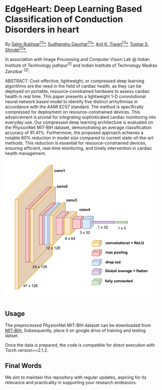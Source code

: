 

# EdgeHeart: Deep Learning Based Classification of Conduction Disorders in heart

By [Salim Rukhsar<sup>[1]</sup><span>&#42;</span>](https://www.linkedin.com/in/salim-rukhsar-10845282/),
[Sudhanshu Gaurhar<sup>[1]</sup><span>&#42;</span>](https://www.linkedin.com/in/sudhanshu-gaurhar-20253273/),
[Anil K. Tiwari<sup>[1]</sup><span>&#42;</span>](http://home.iitj.ac.in/~akt/),
[Tushar S. Shinde<sup>[2]</sup><span>&#42;</span>](https://www.linkedin.com/in/tushar-shinde-phd/),


In association with Image Processing and Computer Vision Lab @ Indian Institute of Technology jodhpur<sup>[1]</sup> and Indian Institute of Technology Madras Zanzibar <sup>[2]</sup>.

ABSTRACT: Cost-effective, lightweight, or compressed deep learning algorithms are the need in the field of cardiac health, as they can be deployed on portable, resource-constrained hardware to assess cardiac health in real time. This paper presents a lightweight 1-D convolutional neural network based model to identify five distinct arrhythmias in accordance with the AAMI EC57 standard. The method is specifically compressed for deployment on resource-constrained devices. This advancement is pivotal for integrating sophisticated cardiac monitoring into everyday use. Our compressed deep learning architecture is evaluated on the PhysionNet MIT-BIH dataset, demonstrating an average classification accuracy of 91.41\%. Furthermore, the proposed approach achieves a notable 60\% reduction in model size compared to current state-of-the-art methods. This reduction is essential for resource-constrained devices, ensuring efficient, real-time monitoring, and timely intervention in cardiac health management. ![](IPTA.png)
## Usage

The preprocessed PhysionNet MIT-BIH dataset can be downloaded from [MIT-BIH](https://www.kaggle.com/datasets/shayanfazeli/heartbeat), Subsequently, place it on google drive of training and testing datset.

Once the data is prepared, the code is compatible for direct execution with Torch version==2.1.2.
## Final Words
We aim to maintain this repository with regular updates, aspiring for its relevance and practicality in supporting your research endeavors. 
